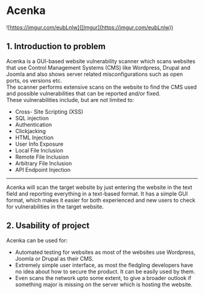 # Acenka
![https://imgur.com/eubLnlw]([Imgur](https://imgur.com/eubLnlw))

## 1. Introduction to problem

Acenka is a GUI-based website vulnerability scanner which scans websites that
use Control Management Systems (CMS) like Wordpress, Drupal and Joomla and also shows server related misconfigurations such as open ports, os versions etc.<br>
The scanner performs extensive scans on the website to find the CMS used and
possible vulnerabilities that can be reported and/or fixed.<br>These vulnerabilities
include, but are not limited to:

- Cross- Site Scripting (XSS)
- SQL injection
- Authentication
- Clickjacking
- HTML Injection
- User Info Exposure
- Local File Inclusion
- Remote File Inclusion
- Arbitrary File Inclusion
- API Endpoint Injection<br>

---

Acenka will scan the target website by just entering the website in the text field
and reporting everything in a text-based format. It has a simple GUI format, which
makes it easier for both experienced and new users to check for vulnerabilities in the
target website.

## 2. Usability of project

Acenka can be used for:

- Automated testing for websites as most of the websites use Wordpress, Joomla or Drupal as their CMS.
- Extremely simple user interface, as most the fledgling developers have no idea about how to secure the product. It can be easily used by them.
- Even scans the network upto some extent, to give a broader outlook if something major is missing on the server which is hosting the website.
